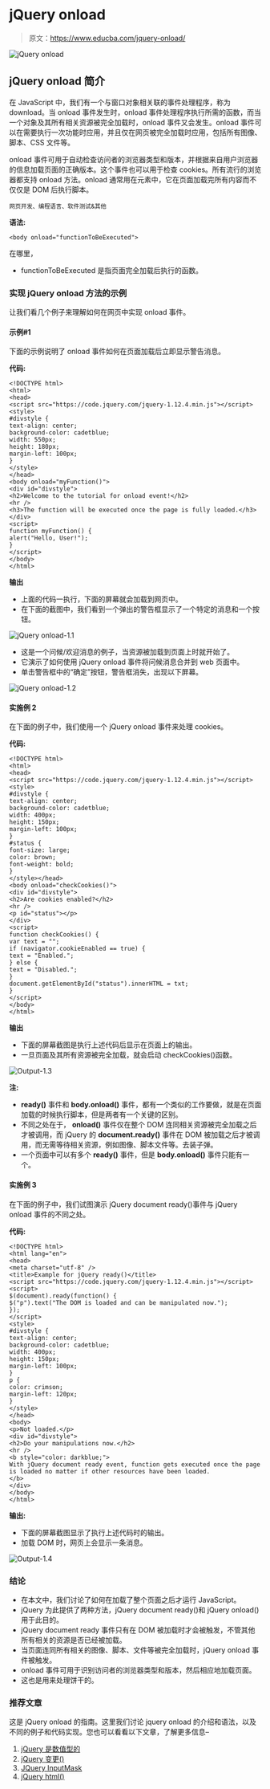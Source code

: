 # jQuery onload

> 原文：<https://www.educba.com/jquery-onload/>

![jQuery onload](img/d6f0250bbd8684aa49538f4b9cf0bde2.png "jQuery onload")



## jQuery onload 简介

在 JavaScript 中，我们有一个与窗口对象相关联的事件处理程序，称为 download。当 onload 事件发生时，onload 事件处理程序执行所需的函数，而当一个对象及其所有相关资源被完全加载时，onload 事件又会发生。onload 事件可以在需要执行一次功能时应用，并且仅在网页被完全加载时应用，包括所有图像、脚本、CSS 文件等。

onload 事件可用于自动检查访问者的浏览器类型和版本，并根据来自用户浏览器的信息加载页面的正确版本。这个事件也可以用于检查 cookies。所有流行的浏览器都支持 onload 方法。onload 通常用在元素中，它在页面加载完所有内容而不仅仅是 DOM 后执行脚本。

<small>网页开发、编程语言、软件测试&其他</small>

**语法:**

```
<body onload="functionToBeExecuted">
```

在哪里，

*   functionToBeExecuted 是指页面完全加载后执行的函数。

### 实现 jQuery onload 方法的示例

让我们看几个例子来理解如何在网页中实现 onload 事件。

#### 示例#1

下面的示例说明了 onload 事件如何在页面加载后立即显示警告消息。

**代码:**

```
<!DOCTYPE html>
<html>
<head>
<script src="https://code.jquery.com/jquery-1.12.4.min.js"></script>
<style>
#divstyle {
text-align: center;
background-color: cadetblue;
width: 550px;
height: 180px;
margin-left: 100px;
}
</style>
</head>
<body onload="myFunction()">
<div id="divstyle">
<h2>Welcome to the tutorial for onload event!</h2>
<hr />
<h3>The function will be executed once the page is fully loaded.</h3>
</div>
<script>
function myFunction() {
alert("Hello, User!");
}
</script>
</body>
</html>
```

**输出**

*   上面的代码一执行，下面的屏幕就会加载到网页中。
*   在下面的截图中，我们看到一个弹出的警告框显示了一个特定的消息和一个按钮。

![jQuery onload-1.1](img/a1c06f47d04e7b4f4ea65afa8910ccfe.png "jQuery onload-1.1")



*   这是一个问候/欢迎消息的例子，当资源被加载到页面上时就开始了。
*   它演示了如何使用 jQuery onload 事件将问候消息合并到 web 页面中。
*   单击警告框中的“确定”按钮，警告框消失，出现以下屏幕。

![jQuery onload-1.2](img/fc4252d67a5d2dbe6d7fef39d4dd14a4.png)



#### 实施例 2

在下面的例子中，我们使用一个 jQuery onload 事件来处理 cookies。

**代码:**

```
<!DOCTYPE html>
<html>
<head>
<script src="https://code.jquery.com/jquery-1.12.4.min.js"></script>
<style>
#divstyle {
text-align: center;
background-color: cadetblue;
width: 400px;
height: 150px;
margin-left: 100px;
}
#status {
font-size: large;
color: brown;
font-weight: bold;
}
</style></head>
<body onload="checkCookies()">
<div id="divstyle">
<h2>Are cookies enabled?</h2>
<hr />
<p id="status"></p>
</div>
<script>
function checkCookies() {
var text = "";
if (navigator.cookieEnabled == true) {
text = "Enabled.";
} else {
text = "Disabled.";
}
document.getElementById("status").innerHTML = txt;
}
</script>
</body>
</html>
```

**输出**

*   下面的屏幕截图是执行上述代码后显示在页面上的输出。
*   一旦页面及其所有资源被完全加载，就会启动 checkCookies()函数。

![Output-1.3](img/ce5b46856206066b26d7ce7ab553abf4.png "Output-1.3")



**注:**

*   **ready()** 事件和 **body.onload()** 事件，都有一个类似的工作要做，就是在页面加载的时候执行脚本，但是两者有一个关键的区别。
*   不同之处在于， **onload()** 事件仅在整个 DOM 连同相关资源被完全加载之后才被调用，而 jQuery 的 **document.ready()** 事件在 DOM 被加载之后才被调用，而无需等待相关资源，例如图像、脚本文件等。去装子弹。
*   一个页面中可以有多个 **ready()** 事件，但是 **body.onload()** 事件只能有一个。

#### 实施例 3

在下面的例子中，我们试图演示 jQuery document ready()事件与 jQuery onload 事件的不同之处。

**代码:**

```
<!DOCTYPE html>
<html lang="en">
<head>
<meta charset="utf-8" />
<title>Example for jQuery ready()</title>
<script src="https://code.jquery.com/jquery-1.12.4.min.js"></script>
<script>
$(document).ready(function() {
$("p").text("The DOM is loaded and can be manipulated now.");
});
</script>
<style>
#divstyle {
text-align: center;
background-color: cadetblue;
width: 400px;
height: 150px;
margin-left: 100px;
}
p {
color: crimson;
margin-left: 120px;
}
</style>
</head>
<body>
<p>Not loaded.</p>
<div id="divstyle">
<h2>Do your manipulations now.</h2>
<hr />
<b style="color: darkblue;">
With jQuery document ready event, function gets executed once the page
is loaded no matter if other resources have been loaded.
</b>
</div>
</body>
</html>
```

**输出:**

*   下面的屏幕截图显示了执行上述代码时的输出。
*   加载 DOM 时，网页上会显示一条消息。

![Output-1.4](img/c04db9cdb0119ebd283593df4fc8dc28.png "Output-1.4")



### 结论

*   在本文中，我们讨论了如何在加载了整个页面之后才运行 JavaScript。
*   jQuery 为此提供了两种方法，jQuery document ready()和 jQuery onload()用于此目的。
*   jQuery document ready 事件只有在 DOM 被加载时才会被触发，不管其他所有相关的资源是否已经被加载。
*   当页面连同所有相关的图像、脚本、文件等被完全加载时，jQuery onload 事件被触发。
*   onload 事件可用于识别访问者的浏览器类型和版本，然后相应地加载页面。
*   这也是用来处理饼干的。

### 推荐文章

这是 jQuery onload 的指南。这里我们讨论 jquery onload 的介绍和语法，以及不同的例子和代码实现。您也可以看看以下文章，了解更多信息–

1.  [jQuery 是数值型的](https://www.educba.com/jquery-isnumeric/)
2.  [jQuery 变更()](https://www.educba.com/jquery-change/)
3.  [JQuery InputMask](https://www.educba.com/jquery-inputmask/)
4.  [jQuery html()](https://www.educba.com/jquery-html/)





